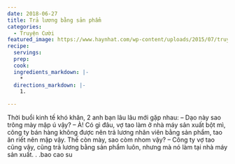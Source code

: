 ```yaml
---
date: 2018-06-27
title: Trả lương bằng sản phẩm
categories:
  - Truyện Cười
featured_image: https://www.haynhat.com/wp-content/uploads/2015/07/truyen-cuoi-chon-loc-300x160.jpg
recipe:
  servings:  
  prep:  
  cook:  
  ingredients_markdown: |-
    * 
  directions_markdown: |-
    1. 

---
```


Thời buổi kinh tế khó khăn, 2 anh bạn lâu lâu mới gặp nhau:
– Dạo này sao trông mày mập ú vậy?
– À! Có gì đâu, vợ tao làm ở nhà máy sản xuất bột mì, công ty bán hàng không được nên trả lương nhân viên bằng sản phẩm, tao ăn riết nên mập vậy. Thế còn mày, sao còm nhom vậy?
– Công ty vợ tao cũng vậy, cũng trả lương bằng sản phẩm luôn, nhưng mà nó làm tại nhà máy sản xuất. . .bao cao su
